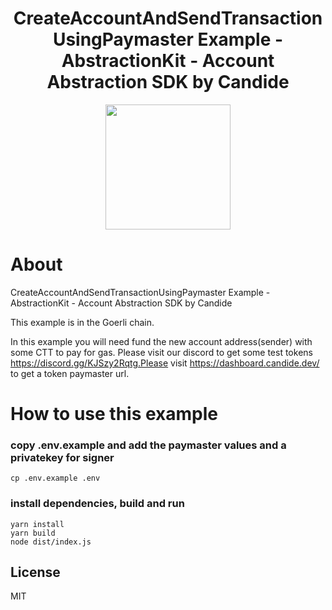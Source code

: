 <!-- PROJECT LOGO -->

<div align="center">
  <h1 align="center">CreateAccountAndSendTransactionUsingPaymaster Example - AbstractionKit - Account Abstraction SDK by Candide</h2>
</div>

<div align="center">
<img src="https://user-images.githubusercontent.com/7014833/203773780-04a0c8c0-93a6-43a4-bb75-570cb951dfa0.png" height =200>
</div>

# About

CreateAccountAndSendTransactionUsingPaymaster Example - AbstractionKit - Account Abstraction SDK by Candide

This example is in the Goerli chain.

In this example you will need fund the new account address(sender) with some CTT to pay for gas. Please visit our discord to get some test tokens https://discord.gg/KJSzy2Rqtg.Please visit https://dashboard.candide.dev/ to get a token paymaster url.

# How to use this example

### copy .env.example and add the paymaster values and a privatekey for signer
```
cp .env.example .env
```

### install dependencies, build and run
```
yarn install
yarn build
node dist/index.js  
```
<!-- LICENSE -->
## License

MIT
